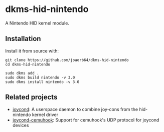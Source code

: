 # dkms-hid-nintendo

A Nintendo HID kernel module.


## Installation

Install it from source with:

```
git clone https://github.com/joaorb64/dkms-hid-nintendo
cd dkms-hid-nintendo

sudo dkms add .
sudo dkms build nintendo -v 3.0
sudo dkms install nintendo -v 3.0
```


## Related projects

- [joycond](https://github.com/DanielOgorchock/joycond): A userspace daemon to
  combine joy-cons from the hid-nintendo kernel driver
- [joycond-cemuhook](https://github.com/joaorb64/joycond-cemuhook): Support for
  cemuhook's UDP protocol for joycond devices
